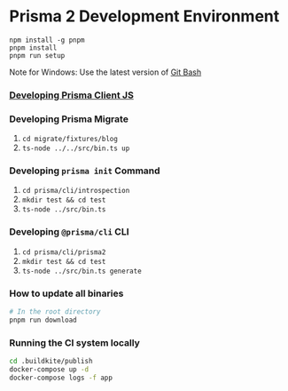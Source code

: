 # Prisma 2 Development Environment

```console
npm install -g pnpm
pnpm install
pnpm run setup
```

Note for Windows: Use the latest version of [Git Bash](https://gitforwindows.org/)

### [Developing Prisma Client JS](https://github.com/prisma/prisma-client-js/tree/master/packages/photon#contributing)

### Developing Prisma Migrate

1. `cd migrate/fixtures/blog`
2. `ts-node ../../src/bin.ts up`

### Developing `prisma init` Command

1. `cd prisma/cli/introspection`
2. `mkdir test && cd test`
3. `ts-node ../src/bin.ts`

### Developing `@prisma/cli` CLI

1. `cd prisma/cli/prisma2`
2. `mkdir test && cd test`
3. `ts-node ../src/bin.ts generate`

### How to update all binaries

```bash
# In the root directory
pnpm run download
```

### Running the CI system locally
```bash
cd .buildkite/publish
docker-compose up -d
docker-compose logs -f app
```

